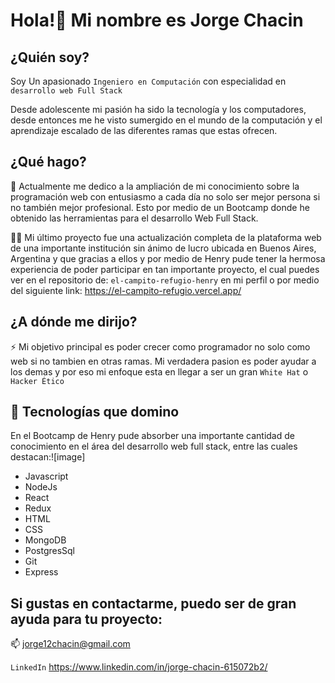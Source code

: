 # Hola!👋 Mi nombre es Jorge Chacin


## ¿Quién soy?

Soy Un apasionado `Ingeniero en Computación` con especialidad en `desarrollo web Full Stack`

Desde adolescente mi pasión ha sido la tecnología y los computadores, desde entonces me he visto sumergido en el mundo de la computación y el aprendizaje escalado de las diferentes ramas que estas ofrecen.

## ¿Qué hago?

🔭 Actualmente me dedico a la ampliación de mi conocimiento sobre la programación web con entusiasmo a cada día no solo ser mejor persona si no también mejor profesional. Esto por medio de un Bootcamp donde he obtenido las herramientas para el desarrollo Web Full Stack.

👨‍💻 Mi último proyecto fue una actualización completa de la plataforma web de una importante institución sin ánimo de lucro ubicada en Buenos Aires, Argentina y que gracias a ellos y por medio de Henry pude tener la hermosa experiencia de poder participar en tan importante proyecto, el cual puedes ver en el repositorio de: `el-campito-refugio-henry` en mi perfil o por medio del siguiente link: https://el-campito-refugio.vercel.app/

## ¿A dónde me dirijo?

⚡ Mi objetivo principal es poder crecer como programador no solo como web si no tambien en otras ramas. Mi verdadera pasion es poder ayudar a los demas y por eso mi enfoque esta en llegar a ser un gran `White Hat` o `Hacker Ético`

## 📝 Tecnologías que domino

En el Bootcamp de Henry pude absorber una importante cantidad de conocimiento en el área del desarrollo web full stack, entre las cuales destacan:![image]
 
  - Javascript
  - NodeJs
  - React
  - Redux
  - HTML
  - CSS
  - MongoDB 
  - PostgresSql
  - Git
  - Express
 
## Si gustas en contactarme, puedo ser de gran ayuda para tu proyecto:

📫 jorge12chacin@gmail.com

`LinkedIn` https://www.linkedin.com/in/jorge-chacin-615072b2/
